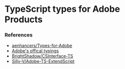 # TypeScript types for Adobe Products

### References

* [aenhancers/Types-for-Adobe](https://github.com/aenhancers/Types-for-Adobe)
* [Adobe's offical typings](https://github.com/Adobe-CEP/Samples/tree/master/TypeScript/typings)
* [BrightShadow/CSInterface-TS](https://github.com/BrightShadow/CSInterface-TS)
* [Silly-V/Adobe-TS-ExtendScript](https://github.com/Silly-V/Adobe-TS-ExtendScript)
